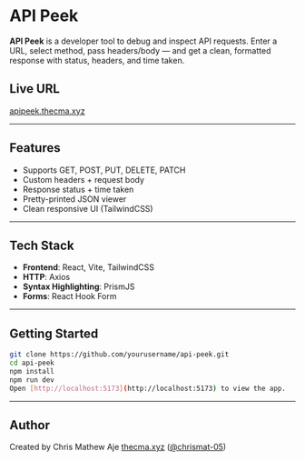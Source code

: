 # API Peek

**API Peek** is a developer tool to debug and inspect API requests. Enter a URL, select method, pass headers/body — and get a clean, formatted response with status, headers, and time taken.


## Live URL
[apipeek.thecma.xyz](https://apipeek.thecma.xyz)

---

## Features
- Supports GET, POST, PUT, DELETE, PATCH
- Custom headers + request body
- Response status + time taken
- Pretty-printed JSON viewer
- Clean responsive UI (TailwindCSS)

---

## Tech Stack

- **Frontend**: React, Vite, TailwindCSS
- **HTTP**: Axios
- **Syntax Highlighting**: PrismJS
- **Forms**: React Hook Form

---

## Getting Started

```bash
git clone https://github.com/yourusername/api-peek.git
cd api-peek
npm install
npm run dev
Open [http://localhost:5173](http://localhost:5173) to view the app.
```
---

## Author

Created by Chris Mathew Aje [thecma.xyz](https://thecma.xyz) ([@chrismat-05](https://github.com/chrismat-05))